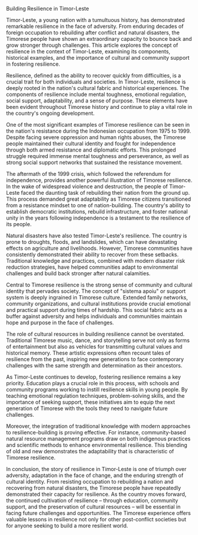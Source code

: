 Building Resilience in Timor-Leste

Timor-Leste, a young nation with a tumultuous history, has demonstrated remarkable resilience in the face of adversity. From enduring decades of foreign occupation to rebuilding after conflict and natural disasters, the Timorese people have shown an extraordinary capacity to bounce back and grow stronger through challenges. This article explores the concept of resilience in the context of Timor-Leste, examining its components, historical examples, and the importance of cultural and community support in fostering resilience.

Resilience, defined as the ability to recover quickly from difficulties, is a crucial trait for both individuals and societies. In Timor-Leste, resilience is deeply rooted in the nation's cultural fabric and historical experiences. The components of resilience include mental toughness, emotional regulation, social support, adaptability, and a sense of purpose. These elements have been evident throughout Timorese history and continue to play a vital role in the country's ongoing development.

One of the most significant examples of Timorese resilience can be seen in the nation's resistance during the Indonesian occupation from 1975 to 1999. Despite facing severe oppression and human rights abuses, the Timorese people maintained their cultural identity and fought for independence through both armed resistance and diplomatic efforts. This prolonged struggle required immense mental toughness and perseverance, as well as strong social support networks that sustained the resistance movement.

The aftermath of the 1999 crisis, which followed the referendum for independence, provides another powerful illustration of Timorese resilience. In the wake of widespread violence and destruction, the people of Timor-Leste faced the daunting task of rebuilding their nation from the ground up. This process demanded great adaptability as Timorese citizens transitioned from a resistance mindset to one of nation-building. The country's ability to establish democratic institutions, rebuild infrastructure, and foster national unity in the years following independence is a testament to the resilience of its people.

Natural disasters have also tested Timor-Leste's resilience. The country is prone to droughts, floods, and landslides, which can have devastating effects on agriculture and livelihoods. However, Timorese communities have consistently demonstrated their ability to recover from these setbacks. Traditional knowledge and practices, combined with modern disaster risk reduction strategies, have helped communities adapt to environmental challenges and build back stronger after natural calamities.

Central to Timorese resilience is the strong sense of community and cultural identity that pervades society. The concept of "sistema apoiu" or support system is deeply ingrained in Timorese culture. Extended family networks, community organizations, and cultural institutions provide crucial emotional and practical support during times of hardship. This social fabric acts as a buffer against adversity and helps individuals and communities maintain hope and purpose in the face of challenges.

The role of cultural resources in building resilience cannot be overstated. Traditional Timorese music, dance, and storytelling serve not only as forms of entertainment but also as vehicles for transmitting cultural values and historical memory. These artistic expressions often recount tales of resilience from the past, inspiring new generations to face contemporary challenges with the same strength and determination as their ancestors.

As Timor-Leste continues to develop, fostering resilience remains a key priority. Education plays a crucial role in this process, with schools and community programs working to instill resilience skills in young people. By teaching emotional regulation techniques, problem-solving skills, and the importance of seeking support, these initiatives aim to equip the next generation of Timorese with the tools they need to navigate future challenges.

Moreover, the integration of traditional knowledge with modern approaches to resilience-building is proving effective. For instance, community-based natural resource management programs draw on both indigenous practices and scientific methods to enhance environmental resilience. This blending of old and new demonstrates the adaptability that is characteristic of Timorese resilience.

In conclusion, the story of resilience in Timor-Leste is one of triumph over adversity, adaptation in the face of change, and the enduring strength of cultural identity. From resisting occupation to rebuilding a nation and recovering from natural disasters, the Timorese people have repeatedly demonstrated their capacity for resilience. As the country moves forward, the continued cultivation of resilience – through education, community support, and the preservation of cultural resources – will be essential in facing future challenges and opportunities. The Timorese experience offers valuable lessons in resilience not only for other post-conflict societies but for anyone seeking to build a more resilient world.